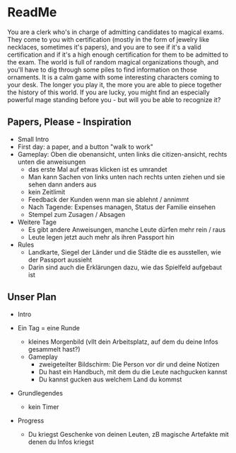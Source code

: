 # ReadMe

You are a clerk who's in charge of admitting candidates to magical exams. They come to you with certification (mostly in the form of jewelry like necklaces, sometimes it's papers), and you are to see if it's a valid certification and if it's a high enough certification for them to be admitted to the exam. The world is full of random magical organizations though, and you'll have to dig through some piles to find information on those ornaments. It is a calm game with some interesting characters coming to your desk. The longer you play it, the more you are able to piece together the history of this world. If you are lucky, you might find an especially powerful mage standing before you - but will you be able to recognize it?

## Papers, Please - Inspiration

- Small Intro
- First day: a paper, and a button "walk to work"
- Gameplay: Oben die obenansicht, unten links die citizen-ansicht, rechts unten die anweisungen
  - das erste Mal auf etwas klicken ist es umrandet
  - Man kann Sachen von links unten nach rechts unten ziehen und sie sehen dann anders aus
  - kein Zeitlimit
  - Feedback der Kunden wenn man sie ablehnt / annimmt
  - Nach Tagende: Expenses managen, Status der Familie einsehen
  - Stempel zum Zusagen / Absagen
- Weitere Tage
  - Es gibt andere Anweisungen, manche Leute dürfen mehr rein / raus
  - Leute legen jetzt auch mehr als ihren Passport hin
- Rules
  - Landkarte, Siegel der Länder und die Städte die es ausstellen, wie der Passport aussieht
  - Darin sind auch die Erklärungen dazu, wie das Spielfeld aufgebaut ist
 
## Unser Plan

- Intro
- Ein Tag = eine Runde
  - kleines Morgenbild (vllt dein Arbeitsplatz, auf dem du deine Infos gesammelt hast?)
  - Gameplay
    - zweigeteilter Bildschirm: Die Person vor dir und deine Notizen
    - Du hast ein Handbuch, mit dem du die Leute nachgucken kannst
    - Du kannst gucken aus welchem Land du kommst

- Grundlegendes
  - kein Timer

- Progress
  - Du kriegst Geschenke von deinen Leuten, zB magische Artefakte mit denen du Infos kriegst
